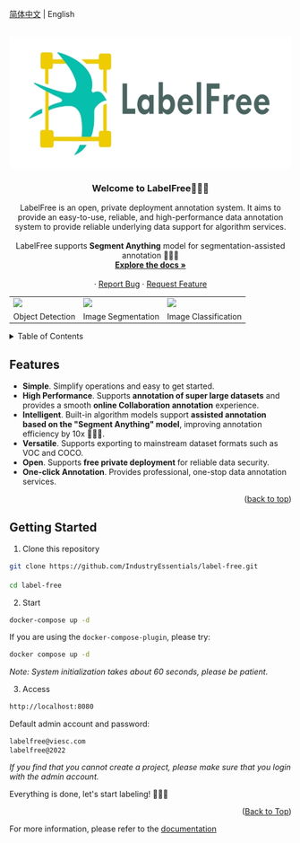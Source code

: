 <a name="readme-top"></a>
[简体中文](./README.md) | English
<!-- PROJECT LOGO -->
<br />
<div align="center">
  <a href="https://github.com/IndustryEssentials/label-free">
    <img src="docs/assets/logo.jpg" alt="Logo" width="665" height="234">
  </a>

  <h3 align="center">Welcome to LabelFree👋👋👋</h3>

  <p align="center">
    LabelFree is an open, private deployment annotation system. It aims to provide an easy-to-use, reliable, and high-performance data annotation system to provide reliable underlying data support for algorithm services.<br /><br />
    LabelFree supports <b>Segment Anything</b> model for segmentation-assisted annotation 🚀🚀🚀
    <br />
    <a href="https://labelfree.gitee.io/label-free/"><strong>Explore the docs »</strong></a>
    <br />
    <br />
    ·
    <a href="https://github.com/IndustryEssentials/label-free/issues">Report Bug</a>
    ·
    <a href="https://github.com/IndustryEssentials/label-free/issues">Request Feature</a>
  </p>
</div>

</div>

<div align="center">
<table>
    <tr>
        <td><img src="https://files.catbox.moe/7aczgb.gif"></td>
        <td><img src="https://files.catbox.moe/3dzyj2.gif"></td>
        <td><img src="https://files.catbox.moe/yne8u4.gif"></td>
    <tr>
    <tr>
        <td align="center">Object Detection</td>
        <td align="center">Image Segmentation</td>
        <td align="center">Image Classification</td>
    <tr>

</table>
</div>

<!-- TABLE OF CONTENTS -->
<details>
  <summary>Table of Contents</summary>
  <ol>
    <li>
      <a href="#features">Features</a>
    </li>
    <li>
      <a href="#getting-started">Getting Started</a>
    </li>
    <li>
      <a href="#user-guide">User Guide</a>
    </li>
  </ol>
</details>

## Features
- **Simple**. Simplify operations and easy to get started.
- **High Performance**. Supports **annotation of super large datasets** and provides a smooth **online Collaboration annotation** experience.
- **Intelligent**. Built-in algorithm models support **assisted annotation based on the "Segment Anything" model**, improving annotation efficiency by 10x 🚀🚀🚀.
- **Versatile**. Supports exporting to mainstream dataset formats such as VOC and COCO.
- **Open**. Supports **free private deployment** for reliable data security.
- **One-click Annotation**. Provides professional, one-stop data annotation services.
<p align="right">(<a href="#top">back to top</a>)</p>

## Getting Started

1. Clone this repository
```bash
git clone https://github.com/IndustryEssentials/label-free.git

cd label-free
```

2. Start
```bash
docker-compose up -d
```

If you are using the `docker-compose-plugin`, please try:
```bash
docker compose up -d
```

*Note: System initialization takes about 60 seconds, please be patient.*

3. Access

```bash
http://localhost:8080
```

Default admin account and password:


```
labelfree@viesc.com
labelfree@2022
```
*If you find that you cannot create a project, please make sure that you login with the admin account.*

Everything is done, let's start labeling! 🍻🍻🍻
<p align="right">(<a href="#readme-top">Back to Top</a>)</p>


For more information, please refer to the [documentation](https://industryessentials.github.io/labelfree_doc)